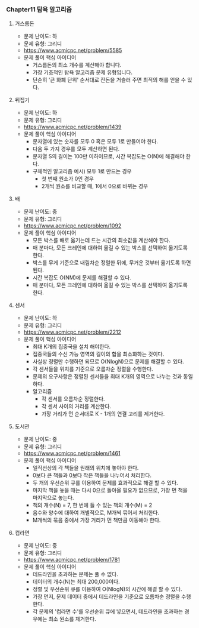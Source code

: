 
### Chapter11 탐욕 알고리즘

1. 거스름돈
   - 문제 난이도: 하
   - 문제 유형: 그리디
   - https://www.acmicpc.net/problem/5585
   - 문제 풀이 핵심 아이디어
     - 거스름돈의 최소 개수를 계산해야 합니다.
     - 가장 기초적인 탐욕 알고리즘 문제 유형입니다.
     - 단순히 '큰 화폐 단위' 순서대로 잔돈을 거슬러 주면 최적의 해를 얻을 수 있다.

2. 뒤집기
   - 문제 난이도: 하
   - 문제 유형:  그리디
   - https://www.acmicpc.net/problem/1439
   - 문제 풀이 핵심 아이디어
     - 문자열에 있는 숫자를 모두 0 혹은 모두 1로 만들어야 한다.
     - 다음 두 가지 경우를 모두 계산하면 된다.
     - 문자열 S의 길이는 100만 이하이므로, 시간 복잡도는 O(N)에 해결해야 한다.
     - 구체적인 알고리즘 예시) 모두 1로 만드는 경우
       - 첫 번째 원소가 0인 경우
       - 2개씩 원소를 비교할 때, 1에서 0으로 바뀌는 경우

3. 배
   - 문제 난이도: 중
   - 문제 유형: 그리디
   - https://www.acmicpc.net/problem/1092
   - 문제 풀이 핵심 아이디어
     - 모든 박스를 배로 옮기는데 드는 시간의 최솟값을 계산해야 한다.
     - 매 분마다, 모든 크레인에 대하여 옮길 수 있는 박스를 선택하여 옮기도록 한다.
     - 박스를 무게 기준으로 내림차순 정렬한 뒤에, 무거운 것부터 옮기도록 하면 된다.
     - 시간 복잡도 O(NM)에 문제를 해결할 수 있다.
     - 매 분마다, 모든 크레인에 대하여 옮길 수 있는 박스를 선택하여 옮기도록 한다.

4. 센서
   - 문제 난이도: 하
   - 문제 유형: 그리디
   - https://www.acmicpc.net/problem/2212
   - 문제 풀이 핵심 아이디어
     - 최대 K개의 집중국을 설치 해야한다.
     - 집중국들의 수신 가능 영역의 길이의 합을 최소화하는 것이다.
     - 사실상 정렬만 수행하면 되므로 O(NlogN)으로 문제를 해결할 수 있다.
     - 각 센서들을 위치를 기준으로 오름차순 정렬을 수행한다.
     - 문제의 요구사항은 정렬된 센서들을 최대 K개의 영역으로 나누는 것과 동일하다.
     - 알고리즘
       - 각 센서를 오름차순 정렬한다.
       - 각 센서 사이의 거리를 계산한다.
       - 가장 거리가 먼 순서대로 K - 1개의 연결 고리를 제거한다.

5. 도서관
   - 문제 난이도: 중
   - 문제 유형: 그리디
   - https://www.acmicpc.net/problem/1461
   - 문제 풀이 핵심 아이디어
     - 일직선상의 각 책들을 원래의 위치에 놓아야 한다.
     - 0보다 큰 책들과 0보다 작은 책들을 나누어서 처리한다.
     - 두 개의 우선순위 큐를 이용하여 문제를 효과적으로 해결 할 수 있다.
     - 마지막 책을 놓을 때는 다시 0으로 돌아올 필요가 없으므로, 가장 먼 책을 마지막으로 놓는다.
     - 책의 개수(N) = 7, 한 번에 들 수 있는 책의 개수(M) = 2
     - 음수와 양수에 대하여 개별적으로, M개씩 묶어서 처리한다.
     - M개씩의 묶음 중에서 가장 거리가 먼 책만큼 이동해야 한다.

6. 컵라면
   - 문제 난이도: 중
   - 문제 유형: 그리디
   - https://www.acmicpc.net/problem/1781
   - 문제 풀이 핵심 아이디어
     - 데드라인을 초과하는 문제는 풀 수 없다.
     - 데이터의 개수(N)는 최대 200,000이다.
     - 정렬 및 우선순위 큐를 이용하여 O(NlogN)의 시간에 해결 할 수 있다.
     - 가장 먼저, 문제 데이터 중에서 데드라인을 기준으로 오름차순 정렬을 수행한다.
     - 각 문제의 '컵라면 수'를 우선순위 큐에 넣으면서, 데드라인을 초과하는 경우에는 최소 원소를 제거한다.